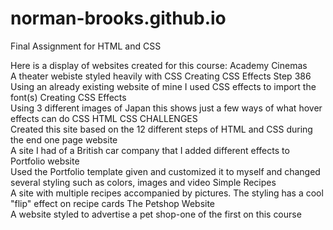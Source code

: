 # norman-brooks.github.io
Final Assignment for HTML and CSS

Here is a display of websites created for this course:
  Academy Cinemas<br>
  A theater webiste styled heavily with CSS
  Creating CSS Effects Step 386<br>
  Using an already existing website of mine I used CSS effects to import the font(s)
  Creating CSS Effects<br>
  Using 3 different images of Japan this shows just a few ways of what hover effects can do
  CSS
  HTML CSS CHALLENGES<br>
  Created this site based on the 12 different steps of HTML and CSS during the end
  one page website<br>
  A site I had of a British car company that I added different effects to
  Portfolio website<br>
  Used the Portfolio template given and customized it to myself and changed several styling such as colors, images and video
  Simple Recipes<br>
  A site with multiple recipes accompanied by pictures. The styling has a cool "flip" effect on recipe cards
  The Petshop Website<br>
  A website styled to advertise a pet shop-one of the first on this course

  
